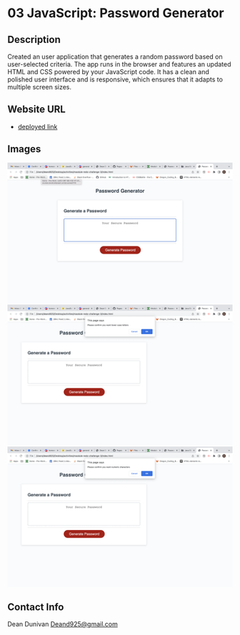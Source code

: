 # 03 JavaScript: Password Generator

## Description

Created an user application that generates a random password based on user-selected criteria. The app runs in the browser and features an updated HTML and CSS powered by your JavaScript code. It has a clean and polished user interface and is responsive, which ensures that it adapts to multiple screen sizes.

## Website URL 

* [deployed link](https://deand925.github.io/Generate-Password/)

## Images

<img src="images/Screen Shot 2022-05-23 at 1.36.09 PM.png">

<img src="images/Screen Shot 2022-05-23 at 1.36.38 PM.png">

<img src="images/Screen Shot 2022-05-23 at 1.36.52 PM.png">


## Contact Info

Dean Dunivan
Deand925@gmail.com